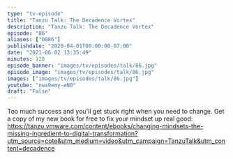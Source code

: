```yaml
---
type: "tv-episode"
title: "Tanzu Talk: The Decadence Vortex"
description: "Tanzu Talk: The Decadence Vortex"
episode: "86"
aliases: ["0086"]
publishdate: "2020-04-01T00:00:00-07:00"
date: "2021-06-02 13:35:49"
minutes: 120
episode_banner: "images/tv/episodes/talk/86.jpg"
episode_image: "images/tv/episodes/talk/86.jpg"
images: ["images/tv/episodes/talk/86.jpg"]
youtube: "nws9emy-eN0"
draft: "False"
---
```


Too much success and you'll get stuck right when you need to change. Get a copy of my new book for free to fix your mindset up real good: https://tanzu.vmware.com/content/ebooks/changing-mindsets-the-missing-ingredient-to-digital-transformation?utm_source=cote&utm_medium=video&utm_campaign=TanzuTalk&utm_content=decadence